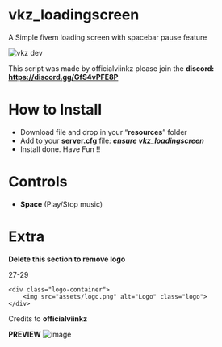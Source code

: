# vkz_loadingscreen
A Simple fivem loading screen with spacebar pause feature

![vkz dev](https://github.com/user-attachments/assets/57ffde29-5be6-45d1-beb6-14cdb33ef523)


This script was made by officialviinkz please join the **discord: https://discord.gg/GfS4vPFE8P**

# How to Install
- Download file and drop in your “**resources**” folder
- Add to your **server.cfg** file:  ***ensure vkz_loadingscreen***
- Install done. Have Fun !!

# Controls
- **Space** (Play/Stop music)

# Extra
**Delete this section to remove logo**

27-29
```
<div class="logo-container">
    <img src="assets/logo.png" alt="Logo" class="logo">
</div>
```
Credits to **officialviinkz**

**PREVIEW**
![image](https://github.com/user-attachments/assets/615dd588-24ef-4b16-ac63-0e746850e104)
